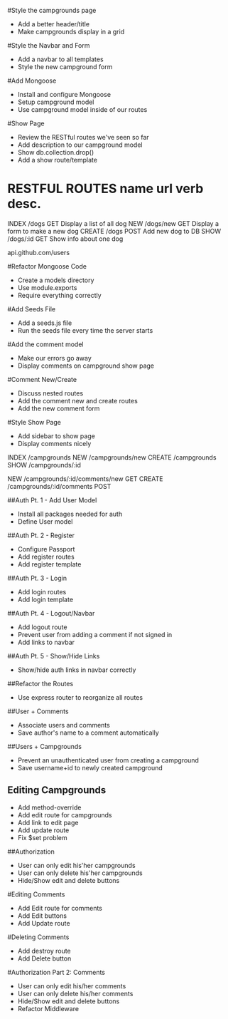 #Style the campgrounds page
* Add a better header/title
* Make campgrounds display in a grid

#Style the Navbar and Form
* Add a navbar to all templates
* Style the new campground form

#Add Mongoose
* Install and configure Mongoose
* Setup campground model
* Use campground model inside of our routes

#Show Page
* Review the RESTful routes we've seen so far
* Add description to our campground model
* Show db.collection.drop()
* Add a show route/template



RESTFUL ROUTES
name    url         verb    desc.
=====================================================
INDEX   /dogs       GET     Display a list of all dog
NEW     /dogs/new   GET     Display a form to make a new dog
CREATE  /dogs       POST    Add new dog to DB
SHOW    /dogs/:id   GET     Show info about one dog

api.github.com/users


#Refactor Mongoose Code
* Create a models directory
* Use module.exports
* Require everything correctly

#Add Seeds File
* Add a seeds.js file
* Run the seeds file every time the server starts

#Add the comment model
* Make our errors go away
* Display comments on campground show page

#Comment New/Create
* Discuss nested routes
* Add the comment new and create routes
* Add the new comment form

#Style Show Page
* Add sidebar to show page
* Display comments nicely


INDEX   /campgrounds
NEW     /campgrounds/new
CREATE  /campgrounds
SHOW    /campgrounds/:id

NEW     /campgrounds/:id/comments/new  GET
CREATE  /campgrounds/:id/comments      POST



##Auth Pt. 1 - Add User Model
* Install all packages needed for auth
* Define User model 

##Auth Pt. 2 - Register
* Configure Passport
* Add register routes
* Add register template

##Auth Pt. 3 - Login
* Add login routes
* Add login template

##Auth Pt. 4 - Logout/Navbar
* Add logout route
* Prevent user from adding a comment if not signed in
* Add links to navbar

##Auth Pt. 5 - Show/Hide Links
* Show/hide auth links in navbar correctly

##Refactor the Routes
* Use express router to reorganize all routes

##User + Comments
* Associate users and comments
* Save author's name to a comment automatically

##Users + Campgrounds
* Prevent an unauthenticated user from creating a campground
* Save username+id to newly created campground

## Editing Campgrounds
* Add method-override
* Add edit route for campgrounds
* Add link to edit page
* Add update route
* Fix $set problem

##Authorization
* User can only edit his'her campgrounds
* User can only delete his'her campgrounds
* Hide/Show edit and delete buttons

#Editing Comments
* Add Edit route for comments
* Add Edit buttons
* Add Update route

#Deleting Comments
* Add destroy route
* Add Delete button

#Authorization Part 2: Comments
* User can only edit his/her comments
* User can only delete his/her comments
* Hide/Show edit and delete buttons
* Refactor Middleware